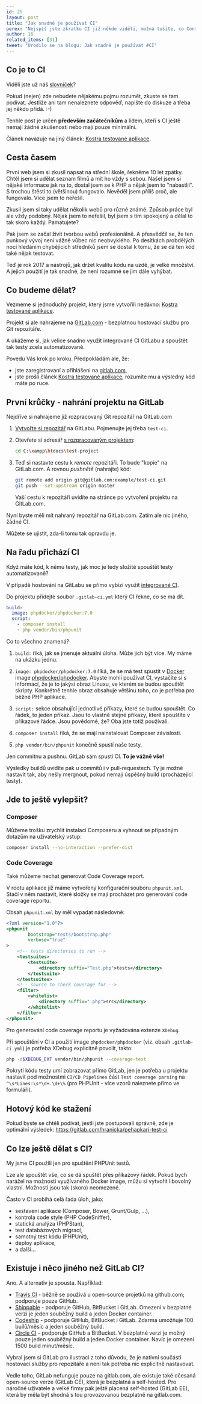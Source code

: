 ```yaml
---
id: 25
layout: post
title: "Jak snadné je používat CI"
perex: "Nejspíš jste zkratku CI již někde viděli, možná tušíte, co Continuous Integration znamená. Chcete vědět, jak snadno CI používat na vašich projektech? Pak čtěte dále."
author: 16
related_items: [31]
tweet: "Urodilo se na blogu: Jak snadné je používat #CI"
---
```


## Co je to CI

Viděli jste už náš [slovníček](https://pehapkari.cz/slovnicek/#ci)?

Pokud (nejen) zde nebudete nějakému pojmu rozumět, zkuste se tam podívat. Jestliže ani tam nenaleznete odpověď, napište do diskuze a třeba jej někdo přidá. :-)

Tenhle post je určen **především začátečníkům** a lidem, kteří s CI ještě nemají žádné zkušenosti nebo mají pouze minimální.

Článek navazuje na jiný článek: [Kostra testované aplikace](https://pehapkari.cz/blog/2017/02/27/kostra-testovane-aplikace/).

## Cesta časem

První web jsem si zkusil napsat na střední škole, řekněme 10 let zpátky. Chtěl jsem si udělat seznam filmů a mít ho vždy s sebou. Našel jsem si nějaké informace jak na to, dostal jsem se k PHP a nějak jsem to "nabastlil". S trochou štěstí to (většinou) fungovalo. Nevěděl jsem příliš proč, ale fungovalo. Více jsem to neřešil.

Zkusil jsem si taky udělat několik webů pro různé známé. Způsob práce byl ale vždy podobný. Nějak jsem to neřešil, byl jsem s tím spokojený a dělal to tak skoro každý. Pamatujete?

Pak jsem se začal živit tvorbou webů profesionálně. A přesvědčil se, že ten punkový vývoj není vážně vůbec nic neobvyklého. Po desítkách probdělých nocí hledáním chybějících středníků jsem se dostal k tomu, že se dá ten kód také nějak testovat.

Teď je rok 2017 a nástrojů, jak držet kvalitu kódu na uzdě, je velké množství. A jejich použití je tak snadné, že není rozumné se jim dále vyhýbat.

## Co budeme dělat?

Vezmeme si jednoduchý projekt, který jsme vytvořili nedávno: [Kostra testované aplikace](https://pehapkari.cz/blog/2017/02/27/kostra-testovane-aplikace/).

Projekt si ale nahrajeme na [GitLab.com](https://gitlab.com/) - bezplatnou hostovací službu pro Git repozitáře.

A ukážeme si, jak velice snadno využít integrované CI GitLabu a spouštět tak testy zcela automatizovaně.

Povedu Vás krok po kroku. Předpokládám ale, že:

* jste zaregistrovaní a přihlášeni na [gitlab.com](https://gitlab.com/),
* jste prošli článek [Kostra testované aplikace](https://pehapkari.cz/blog/2017/02/27/kostra-testovane-aplikace/), rozumíte mu a výsledný kód máte po ruce.

## První krůčky - nahrání projektu na GitLab

Nejdříve si nahrajeme již rozpracovaný Git repozitář na GitLab.com

1. [Vytvořte si repozitář](https://gitlab.com/projects/new) na GitLabu. Pojmenujte jej třeba `test-ci`.

2. Otevřete si adresář [s rozpracovaným projektem](https://pehapkari.cz/blog/2017/02/27/kostra-testovane-aplikace/):

    ```bash
    cd C:\xampp\htdocs\test-project
    ```

3. Teď si nastavte cestu k *remote* repozitáři. To bude "kopie" na GitLab.com. A rovnou *pushnětě* (nahrajte) kód:

    ```bash
    git remote add origin git@gitlab.com:example/test-ci.git
    git push --set-upstream origin master

    ```

    Vaší cestu k repozitáři uvidíte na stránce po vytvoření projektu na GitLab.com.

Nyní byste měli mít nahraný repozitář na GitLab.com. Zatím ale nic jiného, žádné CI.

Můžete se ujistit, zda-li tomu tak opravdu je.

## Na řadu přichází CI

Když máte kód, k němu testy, jak moc je tedy složité spouštět testy automatizovaně?

V případě hostování na GitLabu se přímo vybízí využít [integrované CI](https://about.gitlab.com/gitlab-ci/).

Do projektu přidejte soubor `.gitlab-ci.yml` který CI řekne, co se má dít.

```yaml
build:
  image: phpdocker/phpdocker:7.0
  script:
    - composer install
    - php vendor/bin/phpunit

```

Co to všechno znamená?

1. `build:` říká, jak se jmenuje aktuální úloha. Může jich být více. My máme na ukázku jednu.

2. `image: phpdocker/phpdocker:7.0` říká, že se má test spustit v [Docker](https://www.docker.com/what-docker) image [phpdocker/phpdocker](https://hub.docker.com/r/phpdocker/phpdocker/). Abyste mohli používat CI, vystačíte si s informací, že je to jakýsi obraz Linuxu, ve kterém se budou spouštět skripty. Konkrétně tenhle obraz obsahuje většinu toho, co je potřeba pro běžné PHP aplikace.

3. `script:` sekce obsahující jednotlivé příkazy, které se budou spouštět. Co řádek, to jeden příkaz. Jsou to vlastně stejné příkazy, které spouštíte v příkazové řádce. Jsou povědomé, že? Oba jste totiž používali.

4. `composer install` říká, že se mají nainstalovat Composer závislosti.

5. `php vendor/bin/phpunit` konečně spustí naše testy.

Jen commitnu a pushnu. GitLab sám spustí CI. **To je vážně vše!**

Výsledky buildů uvidíte pak u commitů i v pull-requestech. Ty je možné nastavit tak, aby nešly mergnout, pokud nemají úspěšný build (procházející testy).

## Jde to ještě vylepšit?

### Composer

Můžeme trošku zrychlit instalaci Composeru a vyhnout se případným dotazům na uživatelský vstup:

```bash
composer install --no-interaction --prefer-dist
```

### Code Coverage

Také můžeme nechat generovat Code Coverage report.

V rootu aplikace již máme vytvořený konfigurační souboru `phpunit.xml`. Stačí v něm nastavit, které složky se mají procházet pro generování code coverage reportu.

Obsah `phpunit.xml` by měl vypadat následovně:

```xml
<?xml version="1.0"?>
<phpunit
        bootstrap="tests/bootstrap.php"
        verbose="true"
>
    <!-- tests directories to run -->
    <testsuites>
        <testsuite>
            <directory suffix="Test.php">tests</directory>
        </testsuite>
    </testsuites>
    <!-- source to check coverage for -->
    <filter>
        <whitelist>
            <directory suffix=".php">src</directory>
        </whitelist>
    </filter>
</phpunit>

```

Pro generování code coverage reportu je vyžadována extenze `XDebug`.

Při spouštění v CI a použití image `phpdocker/phpdocker` (viz. obsah `.gitlab-ci.yml`) je potřeba XDebug explicitně povolit, takto:

```bash
php -d$XDEBUG_EXT vendor/bin/phpunit --coverage-text
```

Pokrytí kódu testy umí zobrazovat přímo GitLab, jen je potřeba u projektu nastavit pod možnostmi `CI/CD Pipelines` část `Test coverage parsing` na `^\s*Lines:\s*\d+.\d+\%` (pro PHPUnit - více vzorů naleznete přímo ve formuláři).

## Hotový kód ke stažení

Pokud byste se chtěli podívat, jestli jste postupovali správně, zde je optimální výsledek:
https://gitlab.com/hranicka/pehapkari-test-ci

## Co lze ještě dělat s CI?

My jsme CI použili jen pro spuštění PHPUnit testů.

Lze ale spouštět vše, co se dá spuštět přes příkazový řádek. Pokud bych narážel na možnosti využívaného Docker image, můžu si vytvořit libovolný vlastní. Možnosti jsou tak (skoro) neomezené.

Často v CI probíhá celá řada úloh, jako:

* sestavení aplikace (Composer, Bower, Grunt/Gulp, ...),
* kontrola code style (PHP CodeSniffer),
* statická analýza (PHPStan),
* test databázových migrací,
* samotný test kódu (PHPUnit),
* deploy aplikace,
* a další...

## Existuje i něco jiného než GitLab CI?

Ano. A alternativ je spousta. Například:

* [Travis CI](https://travis-ci.org/) - běžně se používá u open-source projetků na github.com; podporuje pouze GitHub.
* [Shippable](https://app.shippable.com/) - podporuje GitHub, BitBucket i GitLab. Omezení v bezplatné verzi je jeden souběžný build a jeden Docker container.
* [Codeship](http://codeship.com/) - podporuje GitHub, BitBucket i GitLab. Zdarma umožňuje 100 builů/měsíc a jeden souběžný build.
* [Circle CI](http://circleci.com/) - podporuje GitHub a BitBucket. V bezplatné verzi je možný pouze jeden souběžný build a jeden Docker container. Navíc je omezení 1500 build minut/měsíc.

Vybral jsem si GitLab pro ilustraci z toho důvodu, že je nativní součástí hostovací služby pro repozitáře a není tak potřeba nic explicitně nastavovat.

Vedle toho, GitLab nefunguje pouze na gitlab.com, ale existuje také očesaná open-source verze (GitLab CE), která je bezplatná a self-hosted. Pro náročné uživatele a velké firmy pak ještě placená self-hosted (GitLab EE), která by měla být shodná s tou provozovanou bezplatně na gitlab.com.
